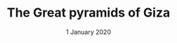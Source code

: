 ---
title: The Great pyramids of Giza
creator: Ahmed Emad H
licence: CC BY-SA 4.0
image-url: https://upload.wikimedia.org/wikipedia/commons/d/d1/The_Great_pyramids_of_Giza.jpg
date: 1 January 2020
layout: exhibit
tags: camel, triangle
---